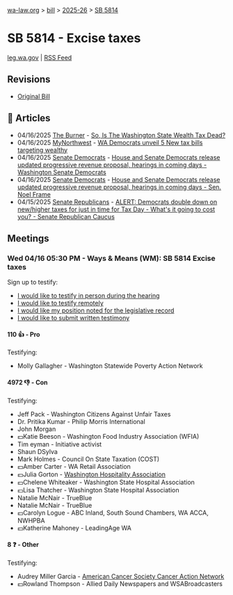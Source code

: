 [wa-law.org](/) > [bill](/bill/) > [2025-26](/bill/2025-26/) > [SB 5814](/bill/2025-26/sb/5814/)

# SB 5814 - Excise taxes
[leg.wa.gov](https://app.leg.wa.gov/billsummary?BillNumber=5814&Year=2025&Initiative=false) | [RSS Feed](./rss.xml)

## Revisions
* [Original Bill](1/)

## 📰 Articles
* 04/16/2025 [The Burner](/org/the_burner/) - [So, Is The Washington State Wealth Tax Dead?](https://www.theburnerseattle.com/post/the-wealth-tax-is-seemingly-dead#:~:text=sales%20tax)
* 04/16/2025 [MyNorthwest](/org/mynorthwest/) - [WA Democrats unveil 5 New tax bills targeting wealthy](https://mynorthwest.com/mynorthwest-politics/democrats-tax-bills/4076327#:~:text=Senate%20Bill%205814)
* 04/16/2025 [Senate Democrats](/org/senate_democrats/) - [House and Senate Democrats release updated progressive revenue proposal, hearings in coming days - Washington Senate Democrats](https://senatedemocrats.wa.gov/blog/2025/04/15/house-and-senate-democrats-release-updated-progressive-revenue-proposal-hearings-in-coming-days/#:~:text=SB%205814)
* 04/16/2025 [Senate Democrats](/org/senate_democrats/) - [House and Senate Democrats release updated progressive revenue proposal, hearings in coming days - Sen. Noel Frame](https://senatedemocrats.wa.gov/frame/2025/04/15/house-and-senate-democrats-release-updated-progressive-revenue-proposal-hearings-in-coming-days/#:~:text=SB%205814)
* 04/15/2025 [Senate Republicans](/org/senate_republicans/) - [ALERT: Democrats double down on new/higher taxes for just in time for Tax Day - What's it going to cost you? - Senate Republican Caucus](https://src.wastateleg.org/blog/alert-democrats-double-new-higher-taxes-just-time-tax-day-whats-going-cost/#:~:text=(Senate%20Bill%205814):)

## Meetings
### Wed 04/16 05:30 PM - Ways & Means (WM): SB 5814 Excise taxes
Sign up to testify:
* [I would like to testify in person during the hearing](https://app.leg.wa.gov/csi/Testifier/Add?chamber=House&mId=33329&aId=167161&caId=26950&tId=1)
* [I would like to testify remotely](https://app.leg.wa.gov/csi/Testifier/Add?chamber=House&mId=33329&aId=167161&caId=26950&tId=2)
* [I would like my position noted for the legislative record](https://app.leg.wa.gov/csi/Testifier/Add?chamber=House&mId=33329&aId=167161&caId=26950&tId=3)
* [I would like to submit written testimony](https://app.leg.wa.gov/csi/Testifier/Add?chamber=House&mId=33329&aId=167161&caId=26950&tId=4)

#### 110 👍 - Pro
Testifying:
* Molly Gallagher - Washington Statewide Poverty Action Network

#### 4972 👎 - Con
Testifying:
* Jeff Pack - Washington Citizens Against Unfair Taxes
* Dr. Pritika Kumar - Philip Morris International
* John Morgan
* 💵Katie Beeson - Washington Food Industry Association (WFIA)
* Tim eyman - Initiative activist
* Shaun DSylva
* Mark Holmes - Council On State Taxation (COST)
* 💵Amber Carter - WA Retail Association
* 💵Julia Gorton - [Washington Hospitality Association](/org/washington_hospitality_association/)
* 💵Chelene Whiteaker - Washington State Hospital Association
* 💵Lisa Thatcher - Washington State Hospital Association
* Natalie McNair - TrueBlue
* Natalie McNair - TrueBlue
* 💵Carolyn Logue - ABC Inland, South Sound Chambers, WA ACCA, NWHPBA
* 💵Katherine Mahoney - LeadingAge WA

#### 8 ❓ - Other
Testifying:
* Audrey Miller Garcia - [American Cancer Society Cancer Action Network](/org/american_cancer_society_cancer_action_network/)
* 💵Rowland Thompson - Allied Daily Newspapers and WSABroadcasters
